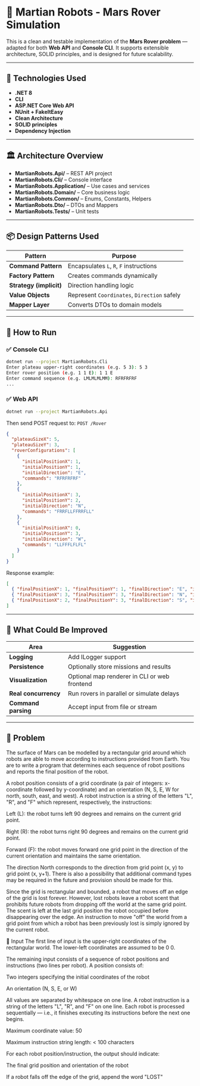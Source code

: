# 🚀 Martian Robots - Mars Rover Simulation

This is a clean and testable implementation of the **Mars Rover problem** — adapted for both **Web API** and **Console CLI**. It supports extensible architecture, SOLID principles, and is designed for future scalability.

---

## 🧰 Technologies Used
- **.NET 8**
- **CLI**
- **ASP.NET Core Web API**
- **NUnit + FakeItEasy**
- **Clean Architecture**
- **SOLID principles**
- **Dependency Injection**

---

## 🏛️ Architecture Overview
- **MartianRobots.Api/** – REST API project
- **MartianRobots.Cli/** – Console interface
- **MartianRobots.Application/** – Use cases and services
- **MartianRobots.Domain/** – Core business logic
- **MartianRobots.Common/** – Enums, Constants, Helpers
- **MartianRobots.Dto/** – DTOs and Mappers
- **MartianRobots.Tests/** – Unit tests
 
---

## 📦 Design Patterns Used

| Pattern               | Purpose                             |
|-----------------------|-------------------------------------|
| **Command Pattern**   | Encapsulates `L`, `R`, `F` instructions |
| **Factory Pattern**   | Creates commands dynamically         |
| **Strategy (implicit)**| Direction handling logic             |
| **Value Objects**     | Represent `Coordinates`, `Direction` safely |
| **Mapper Layer**      | Converts DTOs to domain models       |

---

## 🚀 How to Run
### ✅ Console CLI
```bash
dotnet run --project MartianRobots.Cli
Enter plateau upper-right coordinates (e.g. 5 3): 5 3
Enter rover position (e.g. 1 1 E): 1 1 E
Enter command sequence (e.g. LMLMLMLMM): RFRFRFRF
...
```
### ✅ Web API
```bash
dotnet run --project MartianRobots.Api
```
Then send POST request to:
<code>POST /Rover</code>

```json
{
  "plateauSizeX": 5,
  "plateauSizeY": 3,
  "roverConfigurations": [
    {
      "initialPositionX": 1,
      "initialPositionY": 1,
      "initialDirection": "E",
      "commands": "RFRFRFRF"
    },
    {
      "initialPositionX": 3,
      "initialPositionY": 2,
      "initialDirection": "N",
      "commands": "FRRFLLFFRRFLL"
    },
    {
      "initialPositionX": 0,
      "initialPositionY": 3,
      "initialDirection": "W",
      "commands": "LLFFFLFLFL"
    }
  ]
}
```

Response example:
```json
[
  { "finalPositionX": 1, "finalPositionY": 1, "finalDirection": "E", "isRoverLost": false },
  { "finalPositionX": 3, "finalPositionY": 3, "finalDirection": "N", "isRoverLost": true },
  { "finalPositionX": 2, "finalPositionY": 3, "finalDirection": "S", "isRoverLost": false }
]
```

---

## 🚧 What Could Be Improved
| Area               | Suggestion                            |
|-----------------------|-------------------------------------|
| **Logging**   | Add ILogger<T> support |
| **Persistence**   | Optionally store missions and results         |
| **Visualization**| Optional map renderer in CLI or web frontend             |
| **Real concurrency**     | Run rovers in parallel or simulate delays |
| **Command parsing**      | Accept input from file or stream       |

---

## 🧩 Problem
The surface of Mars can be modelled by a rectangular grid around which robots are able to move according to instructions provided from Earth. You are to write a program that determines each sequence of robot positions and reports the final position of the robot.

A robot position consists of a grid coordinate (a pair of integers: x-coordinate followed by y-coordinate) and an orientation (N, S, E, W for north, south, east, and west). A robot instruction is a string of the letters "L", "R", and "F" which represent, respectively, the instructions:

Left (L): the robot turns left 90 degrees and remains on the current grid point.

Right (R): the robot turns right 90 degrees and remains on the current grid point.

Forward (F): the robot moves forward one grid point in the direction of the current orientation and maintains the same orientation.

The direction North corresponds to the direction from grid point (x, y) to grid point (x, y+1). There is also a possibility that additional command types may be required in the future and provision should be made for this.

Since the grid is rectangular and bounded, a robot that moves off an edge of the grid is lost forever. However, lost robots leave a robot scent that prohibits future robots from dropping off the world at the same grid point. The scent is left at the last grid position the robot occupied before disappearing over the edge. An instruction to move "off" the world from a grid point from which a robot has been previously lost is simply ignored by the current robot.

🔡 Input
The first line of input is the upper-right coordinates of the rectangular world. The lower-left coordinates are assumed to be 0 0.

The remaining input consists of a sequence of robot positions and instructions (two lines per robot).
A position consists of:

Two integers specifying the initial coordinates of the robot

An orientation (N, S, E, or W)

All values are separated by whitespace on one line.
A robot instruction is a string of the letters "L", "R", and "F" on one line.
Each robot is processed sequentially — i.e., it finishes executing its instructions before the next one begins.

Maximum coordinate value: 50

Maximum instruction string length: < 100 characters

For each robot position/instruction, the output should indicate:

The final grid position and orientation of the robot

If a robot falls off the edge of the grid, append the word "LOST"

